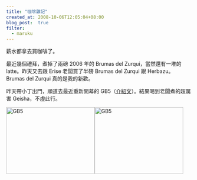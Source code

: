 ```yaml
---
title: "咖啡雜記"
created_at: 2008-10-06T12:05:04+08:00
blog_post:  true
filter:
  - maruku
---
```


薪水都拿去買咖啡了。

最近幾個禮拜，煮掉了兩磅 2006 年的 Brumas del Zurqui，當然還有一堆的 latte。昨天又去跟 Erise 老闆買了半磅 Brumas del Zurqui 跟 Herbazu。Brumas del Zurqui 真的是我的新歡。

昨天帶小丁出門，順道去最近重新開幕的 GB5（[介紹文](http://www.wretch.cc/blog/RsAnne/11390074)）。結果喝到老闆煮的超厲害 Geisha，不虛此行。

<p><a href="http://www.flickr.com/photos/hlb/2914664649/" title="Flickr 上 hlb 的 GB5"><img src="http://farm4.static.flickr.com/3094/2914664649_d4788920a4_m.jpg" width="240" height="180" alt="GB5" /></a><a href="http://www.flickr.com/photos/hlb/2914668001/" title="Flickr 上 hlb 的 GB5"><img src="http://farm4.static.flickr.com/3272/2914668001_fd5ba19f83_m.jpg" width="240" height="180" alt="GB5" /></a></p>
